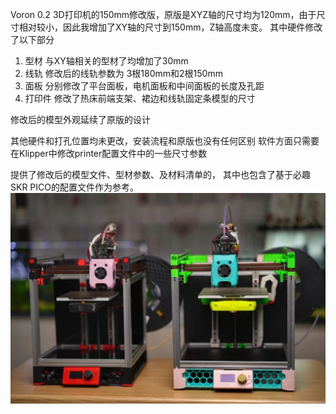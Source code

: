 Voron 0.2 3D打印机的150mm修改版，原版是XYZ轴的尺寸均为120mm，由于尺寸相对较小，因此我增加了XY轴的尺寸到150mm，Z轴高度未变。
其中硬件修改了以下部分

1. 型材 与XY轴相关的型材了均增加了30mm 
2. 线轨  修改后的线轨参数为 3根180mm和2根150mm
3. 面板 分别修改了平台面板，电机面板和中间面板的长度及孔距
4. 打印件 修改了热床前端支架、裙边和线轨固定条模型的尺寸

修改后的模型外观延续了原版的设计

其他硬件和打孔位置均未更改，安装流程和原版也没有任何区别
软件方面只需要在Klipper中修改printer配置文件中的一些尺寸参数

提供了修改后的模型文件、型材参数、及材料清单的，
其中也包含了基于必趣SKR PICO的配置文件作为参考。
![image](https://github.com/sex-ray/Voron-0.2-150mm/blob/main/photo.JPG)
